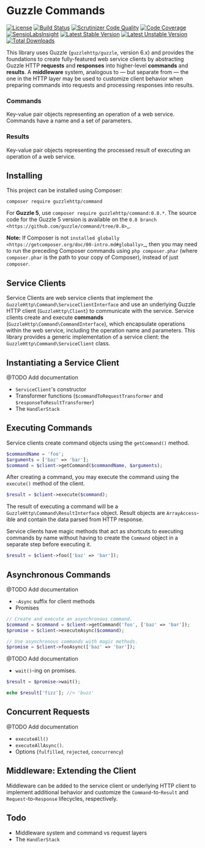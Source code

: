 # Guzzle Commands

[![License](https://poser.pugx.org/guzzlehttp/command/license)](https://packagist.org/packages/guzzlehttp/command)
[![Build Status](https://travis-ci.org/guzzle/command.svg?branch=guzzle6)](https://travis-ci.org/guzzle/command) 
[![Scrutinizer Code Quality](https://scrutinizer-ci.com/g/guzzle/command/badges/quality-score.png?b=master)](https://scrutinizer-ci.com/g/guzzle/command/?branch=master) 
[![Code Coverage](https://scrutinizer-ci.com/g/guzzle/command/badges/coverage.png?b=guzzle6)](https://scrutinizer-ci.com/g/guzzle/command/?branch=guzzle6) 
[![SensioLabsInsight](https://insight.sensiolabs.com/projects/7a93338e-50cd-42f7-9299-17c44d92148f/mini.png)](https://insight.sensiolabs.com/projects/7a93338e-50cd-42f7-9299-17c44d92148f)
[![Latest Stable Version](https://poser.pugx.org/guzzlehttp/command/v/stable)](https://packagist.org/packages/guzzlehttp/command)
[![Latest Unstable Version](https://poser.pugx.org/guzzlehttp/command/v/unstable)](https://packagist.org/packages/guzzlehttp/command)
[![Total Downloads](https://poser.pugx.org/guzzlehttp/command/downloads)](https://packagist.org/packages/guzzlehttp/command)

This library uses Guzzle (``guzzlehttp/guzzle``, version 6.x) and provides the
foundations to create fully-featured web service clients by abstracting Guzzle
HTTP **requests** and **responses** into higher-level **commands** and
**results**. A **middleware** system, analogous to — but separate from — the one
in the HTTP layer may be used to customize client behavior when preparing
commands into requests and processing responses into results.

### Commands
    
Key-value pair objects representing an operation of a web service. Commands have a name and a set of parameters.

### Results

Key-value pair objects representing the processed result of executing an operation of a web service.

## Installing

This project can be installed using Composer:

``composer require guzzlehttp/command``

For **Guzzle 5**, use ``composer require guzzlehttp/command:0.8.*``. The source
code for the Guzzle 5 version is available on the
`0.8 branch <https://github.com/guzzle/command/tree/0.8>`_.

**Note:** If Composer is not
`installed globally <https://getcomposer.org/doc/00-intro.md#globally>`_,
then you may need to run the preceding Composer commands using
``php composer.phar`` (where ``composer.phar`` is the path to your copy of
Composer), instead of just ``composer``.

## Service Clients

Service Clients are web service clients that implement the
``GuzzleHttp\Command\ServiceClientInterface`` and use an underlying Guzzle HTTP
client (``GuzzleHttp\Client``) to communicate with the service. Service clients
create and execute **commands** (``GuzzleHttp\Command\CommandInterface``),
which encapsulate operations within the web service, including the operation
name and parameters. This library provides a generic implementation of a service
client: the ``GuzzleHttp\Command\ServiceClient`` class.

## Instantiating a Service Client

@TODO Add documentation

* ``ServiceClient``'s constructor
* Transformer functions (``$commandToRequestTransformer`` and ``$responseToResultTransformer``)
* The ``HandlerStack``

## Executing Commands

Service clients create command objects using the ``getCommand()`` method.

```php
$commandName = 'foo';
$arguments = ['baz' => 'bar'];
$command = $client->getCommand($commandName, $arguments);

```

After creating a command, you may execute the command using the ``execute()``
method of the client.

```php
$result = $client->execute($command);
```

The result of executing a command will be a ``GuzzleHttp\Command\ResultInterface``
object. Result objects are ``ArrayAccess``-ible and contain the data parsed from
HTTP response.

Service clients have magic methods that act as shortcuts to executing commands
by name without having to create the ``Command`` object in a separate step
before executing it.

```php
$result = $client->foo(['baz' => 'bar']);
```

## Asynchronous Commands

@TODO Add documentation

* ``-Async`` suffix for client methods
* Promises

```php
// Create and execute an asynchronous command.
$command = $command = $client->getCommand('foo', ['baz' => 'bar']);
$promise = $client->executeAsync($command);

// Use asynchronous commands with magic methods.
$promise = $client->fooAsync(['baz' => 'bar']);
```

@TODO Add documentation

* ``wait()``-ing on promises.

```php
$result = $promise->wait();

echo $result['fizz']; //> 'buzz' 
```

## Concurrent Requests

@TODO Add documentation

* ``executeAll()``
* ``executeAllAsync()``.
* Options (``fulfilled``, ``rejected``, ``concurrency``)

## Middleware: Extending the Client

Middleware can be added to the service client or underlying HTTP client to
implement additional behavior and customize the ``Command``-to-``Result`` and
``Request``-to-``Response`` lifecycles, respectively.

## Todo

* Middleware system and command vs request layers
* The ``HandlerStack``
